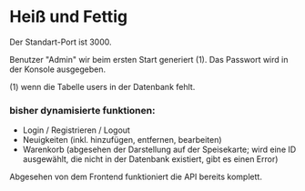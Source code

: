 # Heiß und Fettig

Der Standart-Port ist 3000.

Benutzer "Admin" wir beim ersten Start generiert (1).
Das Passwort wird in der Konsole ausgegeben.

(1) wenn die Tabelle users in der Datenbank fehlt.

### bisher dynamisierte funktionen:

* Login / Registrieren / Logout
* Neuigkeiten (inkl. hinzufügen, entfernen, bearbeiten)
* Warenkorb (abgesehen der Darstellung auf der Speisekarte; wird eine ID ausgewählt, die nicht in der Datenbank existiert, gibt es einen Error)

Abgesehen von dem Frontend funktioniert die API bereits komplett.
